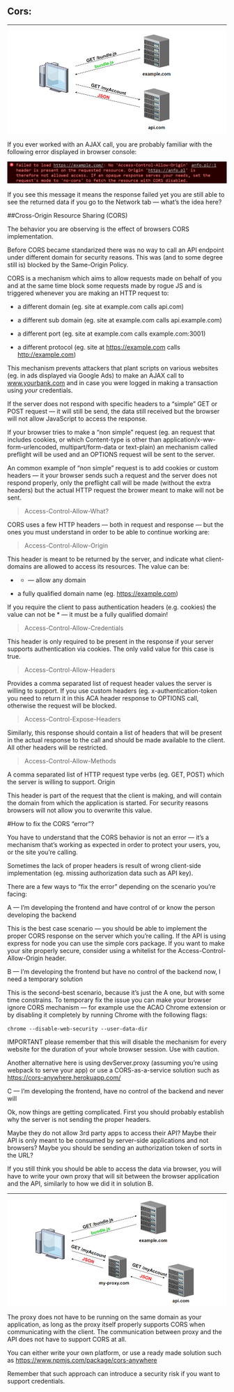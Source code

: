 ## Cors:

---

![cors](./1.png)

If you ever worked with an AJAX call, you are probably familiar with the following error displayed in browser console:

![cors](./2.png)

If you see this message it means the response failed yet you are still able to see the returned data if you go
to the Network tab — what’s the idea here?

##Cross-Origin Resource Sharing (CORS)

The behavior you are observing is the effect of browsers CORS implementation.

Before CORS became standarized there was no way to call an API endpoint under different domain for security reasons.
This was (and to some degree still is) blocked by the Same-Origin Policy.

CORS is a mechanism which aims to allow requests made on behalf of you and at the same time block some requests made by rogue
JS and is triggered whenever you are making an HTTP request to:

-   a different domain (eg. site at example.com calls api.com)

-   a different sub domain (eg. site at example.com calls api.example.com)

-   a different port (eg. site at example.com calls example.com:3001)

-   a different protocol (eg. site at https://example.com calls http://example.com)

This mechanism prevents attackers that plant scripts on various websites (eg. in ads displayed via Google Ads)
to make an AJAX call to www.yourbank.com and in case you were logged in making a
transaction using *your* credentials.

If the server does not respond with specific headers to a “simple” GET or POST request — it will still be send,
the data still received but the browser will not allow JavaScript to access the response.

If your browser tries to make a “non simple” request (eg. an request that includes cookies, or which Content-type is other
than application/x-ww-form-urlencoded, multipart/form-data or text-plain) an mechanism called preflight will be used and
an OPTIONS request will be sent to the server.

An common example of “non simple” request is to add cookies or custom headers — it your browser sends such a request and
the server does not respond properly, only the preflight call will be made (without the extra headers) but the
actual HTTP request the brower meant to make will not be sent.

>Access-Control-Allow-What?

CORS uses a few HTTP headers — both in request and response — but the ones you must understand in order to be
able to continue working are:

>Access-Control-Allow-Origin

This header is meant to be returned by the server, and indicate what client-domains are allowed to access its resources.
The value can be:

-   * — allow any domain

-   a fully qualified domain name (eg. https://example.com)

If you require the client to pass authentication headers (e.g. cookies) the value can not be * — it must be a
fully qualified domain!

>Access-Control-Allow-Credentials

This header is only required to be present in the response if your server supports authentication via cookies.
The only valid value for this case is true.

>Access-Control-Allow-Headers

Provides a comma separated list of request header values the server is willing to support. If you use custom headers
(eg. x-authentication-token you need to return it in this ACA header response to OPTIONS call, otherwise the
request will be blocked.

>Access-Control-Expose-Headers

Similarly, this response should contain a list of headers that will be present in the actual response to the call
and should be made available to the client. All other headers will be restricted.

>Access-Control-Allow-Methods

A comma separated list of HTTP request type verbs (eg. GET, POST) which the server is willing to support.
Origin

This header is part of the request that the client is making, and will contain the domain from which the application is started.
For security reasons browsers will not allow you to overwrite this value.

#How to fix the CORS “error”?

You have to understand that the CORS behavior is not an error — it’s a mechanism that’s working as expected in order to protect
your users, you, or the site you’re calling.

Sometimes the lack of proper headers is result of wrong client-side implementation
(eg. missing authorization data such as API key).

There are a few ways to “fix the error” depending on the scenario you’re facing:

A — I’m developing the frontend and have control of or know the person developing the backend

This is the best case scenario — you should be able to implement the proper CORS response on the server which you’re calling.
If the API is using express for node you can use the simple cors package. If you want to make your site properly secure,
consider using a whitelist for the Access-Control-Allow-Origin header.

B — I’m developing the frontend but have no control of the backend now, I need a temporary solution

This is the second-best scenario, because it’s just the A one, but with some time constrains.
To temporary fix the issue you can make your browser ignore CORS mechanism — for example use the ACAO
Chrome extension or by disabling it completely by running Chrome with the following flags:

`chrome --disable-web-security --user-data-dir`


IMPORTANT please remember that this will disable the mechanism for every website for the duration of your whole browser session.
Use with caution.

Another alternative here is using devServer.proxy (assuming you’re using webpack to serve your app) or use a
CORS-as-a-service solution such as https://cors-anywhere.herokuapp.com/

C — I’m developing the frontend, have no control of the backend and never will

Ok, now things are getting complicated. First you should probably establish why the server is not sending the proper headers.

Maybe they do not allow 3rd party apps to access their API? Maybe their API is only meant to be consumed by server-side
applications and not browsers? Maybe you should be sending an authorization token of sorts in the URL?

If you still think you should be able to access the data via browser, you will have to write your own proxy that will sit
between the browser application and the API, similarly to how we did it in solution B.

---

![cors](./3.png)

The proxy does not have to be running on the same domain as your application, as long as the proxy itself properly
supports CORS when communicating with the client. The communication between proxy and the API does not have to support CORS at all.

You can either write your own platform, or use a ready made solution such as https://www.npmjs.com/package/cors-anywhere

Remember that such approach can introduce a security risk if you want to support credentials.
